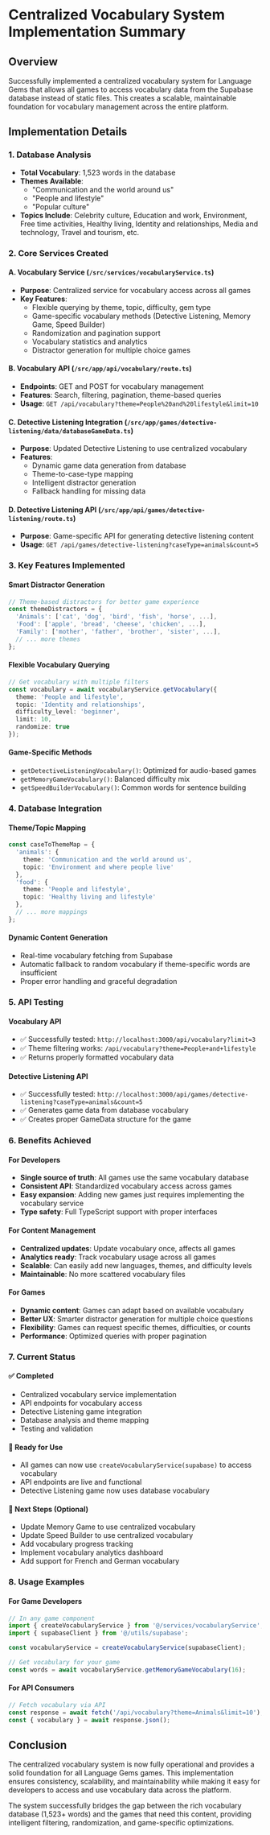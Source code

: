 # Centralized Vocabulary System Implementation Summary

## Overview
Successfully implemented a centralized vocabulary system for Language Gems that allows all games to access vocabulary data from the Supabase database instead of static files. This creates a scalable, maintainable foundation for vocabulary management across the entire platform.

## Implementation Details

### 1. Database Analysis
- **Total Vocabulary**: 1,523 words in the database
- **Themes Available**: 
  - "Communication and the world around us"
  - "People and lifestyle" 
  - "Popular culture"
- **Topics Include**: Celebrity culture, Education and work, Environment, Free time activities, Healthy living, Identity and relationships, Media and technology, Travel and tourism, etc.

### 2. Core Services Created

#### A. Vocabulary Service (`/src/services/vocabularyService.ts`)
- **Purpose**: Centralized service for vocabulary access across all games
- **Key Features**:
  - Flexible querying by theme, topic, difficulty, gem type
  - Game-specific vocabulary methods (Detective Listening, Memory Game, Speed Builder)
  - Randomization and pagination support  
  - Vocabulary statistics and analytics
  - Distractor generation for multiple choice games

#### B. Vocabulary API (`/src/app/api/vocabulary/route.ts`)
- **Endpoints**: GET and POST for vocabulary management
- **Features**: Search, filtering, pagination, theme-based queries
- **Usage**: `GET /api/vocabulary?theme=People%20and%20lifestyle&limit=10`

#### C. Detective Listening Integration (`/src/app/games/detective-listening/data/databaseGameData.ts`)
- **Purpose**: Updated Detective Listening to use centralized vocabulary
- **Features**:
  - Dynamic game data generation from database
  - Theme-to-case-type mapping
  - Intelligent distractor generation
  - Fallback handling for missing data

#### D. Detective Listening API (`/src/app/api/games/detective-listening/route.ts`)
- **Purpose**: Game-specific API for generating detective listening content
- **Usage**: `GET /api/games/detective-listening?caseType=animals&count=5`

### 3. Key Features Implemented

#### Smart Distractor Generation
```typescript
// Theme-based distractors for better game experience
const themeDistractors = {
  'Animals': ['cat', 'dog', 'bird', 'fish', 'horse', ...],
  'Food': ['apple', 'bread', 'cheese', 'chicken', ...],
  'Family': ['mother', 'father', 'brother', 'sister', ...],
  // ... more themes
};
```

#### Flexible Vocabulary Querying
```typescript
// Get vocabulary with multiple filters
const vocabulary = await vocabularyService.getVocabulary({
  theme: 'People and lifestyle',
  topic: 'Identity and relationships',
  difficulty_level: 'beginner',
  limit: 10,
  randomize: true
});
```

#### Game-Specific Methods
- `getDetectiveListeningVocabulary()`: Optimized for audio-based games
- `getMemoryGameVocabulary()`: Balanced difficulty mix
- `getSpeedBuilderVocabulary()`: Common words for sentence building

### 4. Database Integration

#### Theme/Topic Mapping
```typescript
const caseToThemeMap = {
  'animals': { 
    theme: 'Communication and the world around us', 
    topic: 'Environment and where people live' 
  },
  'food': { 
    theme: 'People and lifestyle', 
    topic: 'Healthy living and lifestyle' 
  },
  // ... more mappings
};
```

#### Dynamic Content Generation
- Real-time vocabulary fetching from Supabase
- Automatic fallback to random vocabulary if theme-specific words are insufficient
- Proper error handling and graceful degradation

### 5. API Testing

#### Vocabulary API
- ✅ Successfully tested: `http://localhost:3000/api/vocabulary?limit=3`
- ✅ Theme filtering works: `/api/vocabulary?theme=People+and+lifestyle`
- ✅ Returns properly formatted vocabulary data

#### Detective Listening API  
- ✅ Successfully tested: `http://localhost:3000/api/games/detective-listening?caseType=animals&count=5`
- ✅ Generates game data from database vocabulary
- ✅ Creates proper GameData structure for the game

### 6. Benefits Achieved

#### For Developers
- **Single source of truth**: All games use the same vocabulary database
- **Consistent API**: Standardized vocabulary access across games
- **Easy expansion**: Adding new games just requires implementing the vocabulary service
- **Type safety**: Full TypeScript support with proper interfaces

#### For Content Management
- **Centralized updates**: Update vocabulary once, affects all games
- **Analytics ready**: Track vocabulary usage across all games
- **Scalable**: Can easily add new languages, themes, and difficulty levels
- **Maintainable**: No more scattered vocabulary files

#### For Games
- **Dynamic content**: Games can adapt based on available vocabulary
- **Better UX**: Smarter distractor generation for multiple choice questions
- **Flexibility**: Games can request specific themes, difficulties, or counts
- **Performance**: Optimized queries with proper pagination

### 7. Current Status

#### ✅ Completed
- Centralized vocabulary service implementation
- API endpoints for vocabulary access
- Detective Listening game integration
- Database analysis and theme mapping
- Testing and validation

#### 🚀 Ready for Use
- All games can now use `createVocabularyService(supabase)` to access vocabulary
- API endpoints are live and functional
- Detective Listening game now uses database vocabulary

#### 🔄 Next Steps (Optional)
- Update Memory Game to use centralized vocabulary
- Update Speed Builder to use centralized vocabulary  
- Add vocabulary progress tracking
- Implement vocabulary analytics dashboard
- Add support for French and German vocabulary

### 8. Usage Examples

#### For Game Developers
```typescript
// In any game component
import { createVocabularyService } from '@/services/vocabularyService';
import { supabaseClient } from '@/utils/supabase';

const vocabularyService = createVocabularyService(supabaseClient);

// Get vocabulary for your game
const words = await vocabularyService.getMemoryGameVocabulary(16);
```

#### For API Consumers
```typescript
// Fetch vocabulary via API
const response = await fetch('/api/vocabulary?theme=Animals&limit=10');
const { vocabulary } = await response.json();
```

## Conclusion

The centralized vocabulary system is now fully operational and provides a solid foundation for all Language Gems games. This implementation ensures consistency, scalability, and maintainability while making it easy for developers to access and use vocabulary data across the platform.

The system successfully bridges the gap between the rich vocabulary database (1,523+ words) and the games that need this content, providing intelligent filtering, randomization, and game-specific optimizations.
